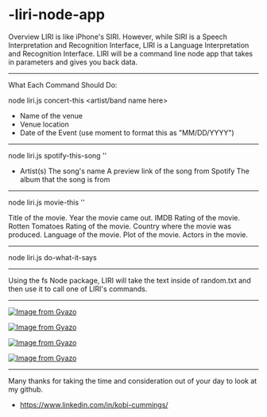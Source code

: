 # -liri-node-app

Overview
LIRI is like iPhone's SIRI. However, while SIRI is a Speech Interpretation and Recognition Interface, LIRI is a Language Interpretation and Recognition Interface. LIRI will be a command line node app that takes in parameters and gives you back data.

---------------------------------------------------------------------

What Each Command Should Do:

node liri.js concert-this <artist/band name here>

* Name of the venue
* Venue location
* Date of the Event (use moment to format this as "MM/DD/YYYY")

---------------------------------------------------------------------
node liri.js spotify-this-song '<song name here>'

* Artist(s)
The song's name
A preview link of the song from Spotify
The album that the song is from

---------------------------------------------------------------------
node liri.js movie-this '<movie name here>'

Title of the movie.
Year the movie came out.
IMDB Rating of the movie.
Rotten Tomatoes Rating of the movie.
Country where the movie was produced.
Language of the movie.
Plot of the movie.
Actors in the movie.

----------------------------------------------------------------------

node liri.js do-what-it-says

----------------------------------------------------------------------


Using the fs Node package, LIRI will take the text inside of random.txt 
and then use it to call one of LIRI's commands.



-----------------------------------------------------------------------


[![Image from Gyazo](https://i.gyazo.com/f6c16633a88bba3e8fe499ea90a4533d.png)](https://gyazo.com/f6c16633a88bba3e8fe499ea90a4533d)

[![Image from Gyazo](https://i.gyazo.com/58615aeb0f715d50c1408e71b28c6e65.png)](https://gyazo.com/58615aeb0f715d50c1408e71b28c6e65)

[![Image from Gyazo](https://i.gyazo.com/6e73449deab54d70728623640e5c2d08.png)](https://gyazo.com/6e73449deab54d70728623640e5c2d08)

[![Image from Gyazo](https://i.gyazo.com/f9fae64cf99839844433e6e37ddb809b.png)](https://gyazo.com/f9fae64cf99839844433e6e37ddb809b)

-------------------------------------------------------------------------------

Many thanks for taking the time and consideration out of your day to look at my github. 

* https://www.linkedin.com/in/kobi-cummings/